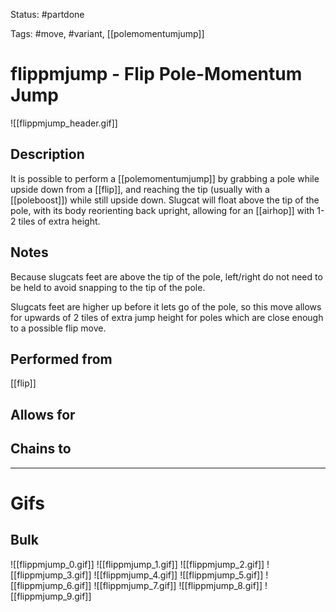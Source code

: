 Status: #partdone 

Tags: #move, #variant, [[polemomentumjump]]

# flippmjump - Flip Pole-Momentum Jump
![[flippmjump_header.gif]]
## Description
It is possible to perform a [[polemomentumjump]] by grabbing a pole while upside down from a [[flip]], and reaching the tip (usually with a [[poleboost]]) while still upside down. Slugcat will float above the tip of the pole, with its body reorienting back upright, allowing for an [[airhop]] with 1-2 tiles of extra height.

## Notes
Because slugcats feet are above the tip of the pole, left/right do not need to be held to avoid snapping to the tip of the pole.

Slugcats feet are higher up before it lets go of the pole, so this move allows for upwards of 2 tiles of extra jump height for poles which are close enough to a possible flip move.

## Performed from
[[flip]]

## Allows for


## Chains to


___
# Gifs
## Bulk
![[flippmjump_0.gif]]
![[flippmjump_1.gif]]
![[flippmjump_2.gif]]
![[flippmjump_3.gif]]
![[flippmjump_4.gif]]
![[flippmjump_5.gif]]
![[flippmjump_6.gif]]
![[flippmjump_7.gif]]
![[flippmjump_8.gif]]
![[flippmjump_9.gif]]